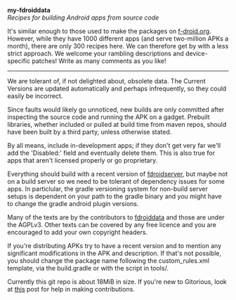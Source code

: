 **my-fdroiddata**  
*Recipes for building Android apps from source code*

It's similar enough to those used to make the packages on 
[f-droid.org](https://f-droid.org).
However, while they have 1000 different apps (and serve two-million APKs a month), 
there are only 300 recipes here. We can therefore get by with a less 
strict approach.
We welcome your rambling descriptions and device-specific patches!
Write as many comments as you like!

-------
We are tolerant of, if not delighted about, obsolete data. 
The Current Versions are updated automatically and perhaps infrequently, 
so they could easily be incorrect.

Since faults would likely go unnoticed, new builds are only
committed after inspecting the source code and running the APK on a gadget.
Prebuilt libraries, whether included or pulled at build time from maven repos, 
should have been built by a third party, unless otherwise stated.

By all means, include in-development apps; if they don't get very far
we'll add the 'Disabled:' field and eventually delete them.
This is also true for apps that aren't licensed properly or go proprietary.

Everything should build with a recent version of 
[fdroidserver](https://gitorious.org/f-droid/fdroidserver), but maybe not
on a build server so we need to be tolerant of dependency issues for some apps.
In particlular, the gradle versioning system for non-build server setups is
dependent on your path to the gradle binary and you might have to change the
gradle android plugin versions.

Many of the texts are by the contributors to 
[fdroiddata](https://gitorious.org/f-droid/fdroiddata) and those are under the AGPLv3. 
Other texts can be covered by any free licence and you are encouraged 
to add your own copyright headers.

If you're distributing APKs try to have a recent version and to
mention any significant modifications in the APK and description. If that's
not possible, you should change the package name following the custom\_rules.xml 
template, via the build.gradle or with the script in tools/.

Currently this git repo is about 18MiB in size.
If you're new to Gitorious, look at 
[this](https://f-droid.org/forums/topic/adding-apps-with-git/#post-587) post
for help in making contributions.


